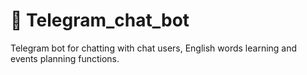 # 📩 Telegram_chat_bot
Telegram bot for chatting with chat users, English words learning and events planning functions.
